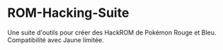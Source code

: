 # ROM-Hacking-Suite
Une suite d'outils pour créer des HackROM de Pokémon Rouge et Bleu. Compatibilité avec Jaune limitée.
